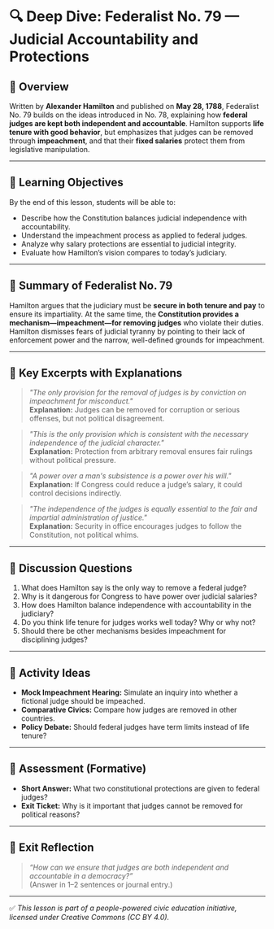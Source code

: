 # 🔍 Deep Dive: Federalist No. 79 — Judicial Accountability and Protections

## 🧭 Overview

Written by **Alexander Hamilton** and published on **May 28, 1788**, Federalist No. 79 builds on the ideas introduced in No. 78, explaining how **federal judges are kept both independent and accountable**. Hamilton supports **life tenure with good behavior**, but emphasizes that judges can be removed through **impeachment**, and that their **fixed salaries** protect them from legislative manipulation.

---

## 🎯 Learning Objectives

By the end of this lesson, students will be able to:  
- Describe how the Constitution balances judicial independence with accountability.  
- Understand the impeachment process as applied to federal judges.  
- Analyze why salary protections are essential to judicial integrity.  
- Evaluate how Hamilton’s vision compares to today’s judiciary.

---

## 📘 Summary of Federalist No. 79

Hamilton argues that the judiciary must be **secure in both tenure and pay** to ensure its impartiality. At the same time, the **Constitution provides a mechanism—impeachment—for removing judges** who violate their duties. Hamilton dismisses fears of judicial tyranny by pointing to their lack of enforcement power and the narrow, well-defined grounds for impeachment.

---

## 📖 Key Excerpts with Explanations

> *"The only provision for the removal of judges is by conviction on impeachment for misconduct."*  
**Explanation:** Judges can be removed for corruption or serious offenses, but not political disagreement.

> *"This is the only provision which is consistent with the necessary independence of the judicial character."*  
**Explanation:** Protection from arbitrary removal ensures fair rulings without political pressure.

> *"A power over a man's subsistence is a power over his will."*  
**Explanation:** If Congress could reduce a judge’s salary, it could control decisions indirectly.

> *"The independence of the judges is equally essential to the fair and impartial administration of justice."*  
**Explanation:** Security in office encourages judges to follow the Constitution, not political whims.

---

## 💬 Discussion Questions

1. What does Hamilton say is the only way to remove a federal judge?  
2. Why is it dangerous for Congress to have power over judicial salaries?  
3. How does Hamilton balance independence with accountability in the judiciary?  
4. Do you think life tenure for judges works well today? Why or why not?  
5. Should there be other mechanisms besides impeachment for disciplining judges?

---

## 🧪 Activity Ideas

- **Mock Impeachment Hearing:** Simulate an inquiry into whether a fictional judge should be impeached.  
- **Comparative Civics:** Compare how judges are removed in other countries.  
- **Policy Debate:** Should federal judges have term limits instead of life tenure?

---

## 📎 Assessment (Formative)

- **Short Answer:** What two constitutional protections are given to federal judges?  
- **Exit Ticket:** Why is it important that judges cannot be removed for political reasons?

---

## 🏁 Exit Reflection

> *“How can we ensure that judges are both independent and accountable in a democracy?”*  
(Answer in 1–2 sentences or journal entry.)

---

✅ *This lesson is part of a people-powered civic education initiative, licensed under Creative Commons (CC BY 4.0).*
